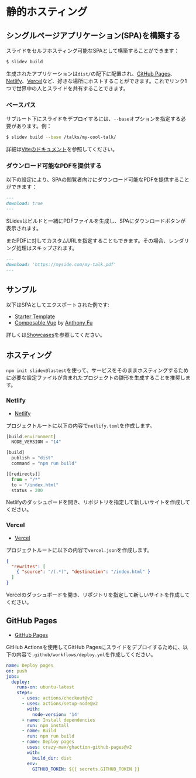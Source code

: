 # 静的ホスティング

## シングルページアプリケーション(SPA)を構築する 

スライドをセルフホスティング可能なSPAとして構築することができます：

```bash
$ slidev build
```

生成されたアプリケーションは`dist/`の配下に配置され、[GitHub Pages](https://pages.github.com/)、[Netlify](https://netlify.app/)、[Vercel](https://vercel.com/)など、好きな場所にホストすることができます。これでリンク1つで世界中の人とスライドを共有することできます。

### ベースパス

サブルート下にスライドをデプロイするには、`--base`オプションを指定する必要があります。例：

```bash
$ slidev build --base /talks/my-cool-talk/
```

詳細は[Viteのドキュメント](https://vitejs.dev/guide/build.html#public-base-path)を参照してください。

### ダウンロード可能なPDFを提供する

以下の設定により、SPAの閲覧者向けにダウンロード可能なPDFを提供することができます：

```md
---
download: true
---
```

SLidevはビルドと一緒にPDFファイルを生成し、SPAにダウンロードボタンが表示されます。

またPDFに対してカスタムURLを指定することもできます。その場合、レンダリング処理はスキップされます。

```md
---
download: 'https://myside.com/my-talk.pdf'
---
```

## サンプル

以下はSPAとしてエクスポートされた例です:

- [Starter Template](https://sli.dev/demo/starter)
- [Composable Vue](https://talks.antfu.me/2021/composable-vue) by [Anthony Fu](https://github.com/antfu)

詳しくは[Showcases](/showcases)を参照してください。

## ホスティング

`npm init slidev@lastest`を使って、サービスをそのままホスティングするために必要な設定ファイルが含まれたプロジェクトの雛形を生成することを推奨します。

### Netlify

- [Netlify](https://netlify.com/)

プロジェクトルートに以下の内容で`netlify.toml`を作成します。

```ts
[build.environment]
  NODE_VERSION = "14"

[build]
  publish = "dist"
  command = "npm run build"

[[redirects]]
  from = "/*"
  to = "/index.html"
  status = 200
```

Netlifyのダッシュボードを開き、リポジトリを指定して新しいサイトを作成してください。

### Vercel

- [Vercel](https://vercel.com/)

プロジェクトルートに以下の内容で`vercel.json`を作成します。

```json
{
  "rewrites": [
    { "source": "/(.*)", "destination": "/index.html" }
  ]
}
```

Vercelのダッシュボードを開き、リポジトリを指定して新しいサイトを作成してください。

## GitHub Pages

- [GitHub Pages](https://pages.github.com/)

GitHub Actionsを使用してGitHub Pagesにスライドをデプロイするために、以下の内容で`.github/workflows/deploy.yml`を作成してください。

```yaml
name: Deploy pages
on: push
jobs:
  deploy:
    runs-on: ubuntu-latest
    steps:
      - uses: actions/checkout@v2
      - uses: actions/setup-node@v2
        with:
          node-version: '14'
      - name: Install dependencies
        run: npm install
      - name: Build
        run: npm run build
      - name: Deploy pages
        uses: crazy-max/ghaction-github-pages@v2
        with:
          build_dir: dist
        env:
          GITHUB_TOKEN: ${{ secrets.GITHUB_TOKEN }}
```

